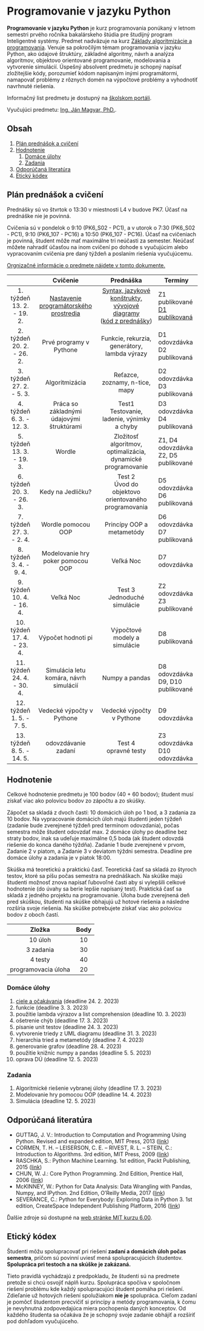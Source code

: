 # Programovanie v jazyku Python

**Programovanie v jazyku Python** je kurz programovania ponúkaný v letnom semestri prvého ročníka bakalárskeho štúdia pre študijný program Inteligentné systémy. Predmet nadväzuje na kurz [Základy algoritmizácie a programovania](https://kurzy.kpi.fei.tuke.sk/zap/). Venuje sa pokročilým témam programovania v jazyku Python, ako údajové štruktúry, základné algoritmy, návrh a analýza algoritmov, objektovo orientované programovanie, modelovania a vytvorenie simulácií. Úspešný absolvent predmetu je schopný napísať zložitejšie kódy, porozumieť kódom napísaným inými programátormi, namapovať problémy z rôznych domén na výpočtové problémy a vyhodnotiť navrhnuté riešenia.

Informačný list predmetu je dostupný na [školskom portáli](https://maisportal.tuke.sk/portal/studijneProgramy.mais).

Vyučujúci predmetu: [Ing. Ján Magyar, PhD.](http://www.cloudai.sk/people-janmagyar/).

## Obsah
1. [Plán prednášok a cvičení](#plan)
2. [Hodnotenie](#grading)
    1. [Domáce úlohy](#homeworks)
    2. [Zadania](#assignments)
    <!--3. [Skúška](#exam)-->
3. [Odporúčaná literatúra](#textbooks)
4. [Etický kódex](#collaboration)

## Plán prednášok a cvičení <a name="plan"></a>
Prednášky sú vo štvrtok o 13:30 v miestnosti L4 v budove PK7. Účasť na prednáške nie je povinná.

Cvičenia sú v pondelok o 9:10 (PK6_S02 - PC1), a v utorok o 7:30 (PK6_S02 - PC1), 9:10 (PK6_107 - PC16) a 10:50 (PK6_107 - PC16). Účasť na cvičeniach je povinná, študent môže mať maximálne tri neúčasti za semester. Neúčasť môžete nahradiť účasťou na inom cvičení po dohode s vyučujúcim alebo vypracovaním cvičenia pre daný týždeň a poslaním riešenia vyučujúcemu.

[Orgnizačné informácie o predmete nájdete v tomto dokumente.](lectures/Lecture-00.pdf)

|                               |                  Cvičenie                 |                           Prednáška                          |                        Termíny                          |
|:-----------------------------:|:-----------------------------------------:|:------------------------------------------------------------:|---------------------------------------------------------|
|  1. týždeň<br>13. 2. - 19. 2. |   [Nastavenie programátorského prostredia](labs/lab01-setting-up.ipynb)  |        [Syntax, jazykové konštrukty, vývojové diagramy](lectures/Lecture-01.pdf)<br>([kód z prednášky](lectures/codes/lecture01.ipynb))        |            Z1 publikované<br>[D1 publikovaná](assignments/homeworks/homework01.md)             |
|  2. týždeň<br>20. 2. - 26. 2. |          Prvé programy v Pythone          |         Funkcie, rekurzia, generátory, lambda výrazy         |             D1 odovzdávka<br>D2 publikovaná             |
|  3. týždeň<br>27. 2. - 5. 3.  |               Algoritmizácia              |                Reťazce, zoznamy, n-tice, mapy                |             D2 odovzdávka<br>D3 publikovaná             |
|  4. týždeň<br>6. 3. - 12. 3.  | Práca so základnými údajovými štruktúrami |        Test1<br>Testovanie, ladenie, výnimky a chyby         |             D3 odovzdávka<br>D4 publikovaná             |
|  5. týždeň<br>13. 3. - 19. 3. |                   Wordle                  | Zložitosť algoritmov, optimalizácia, dynamické programovanie |         Z1, D4 odovzdávka<br>Z2, D5 publikované         |
|  6. týždeň<br>20. 3. - 26. 3. |             Kedy na Jedličku?             |    Test 2<br>Úvod do objektovo orientovaného programovania   |             D5 odovzdávka<br>D6 publikovaná             |
|  7. týždeň<br>27. 3. - 2. 4.  |             Wordle pomocou OOP            |                   Princípy OOP a metametódy                  |             D6 odovzdávka<br>D7 publikovaná             |
|  8. týždeň<br>3. 4. - 9. 4.   |     Modelovanie hry poker pomocou OOP     |                           Veľká Noc                          |                      D7 odovzdávka                      |
|  9. týždeň<br>10. 4. - 16. 4. |                 Veľká Noc                 |                Test 3<br>Jednoduché simulácie                |             Z2 odovzdávka<br>Z3 publikované             |
| 10. týždeň<br>17. 4. - 23. 4. |           Výpočet hodnoti pi              |                Výpočtové modely a simulácie                  |                      D8 publikovaná                     |
| 11. týždeň<br>24. 4. - 30. 4. |   Simulácia letu komára, návrh simulácií  |                        Numpy a pandas                        |           D8 odovzdávka<br>D9, D10 publikované          |
| 12. týždeň<br>1. 5. - 7. 5.   |         Vedecké výpočty v Pythone         |                   Vedecké výpočty v Pythone                  |                      D9 odovzdávka                      |
| 13. týždeň<br>8. 5. - 14. 5.  |            odovzdávanie zadaní            |                    Test 4<br>opravné testy                   |             Z3 odovzdávka<br>D10 odovzdávka             |

## Hodnotenie <a name="grading"></a>

Celkové hodnotenie predmetu je 100 bodov (40 + 60 bodov); študent musí získať viac ako polovicu bodov zo zápočtu a zo skúšky.

Zápočet sa skladá z dvoch častí: 10 domácich úloh po 1 bod, a 3 zadania za 10 bodov. Na vypracovanie domácich úloh majú študenti jeden týždeň (zadanie bude zverejnené týždeň pred termínom odovzdania), počas semestra môže študent odovzdať max. 2 domáce úlohy po deadline bez straty bodov, inak sa udeľuje maximálne 0,5 boda (ak študent odovzdá riešenie do konca daného týždňa). Zadanie 1 bude zverejnené v prvom, Zadanie 2 v piatom, a Zadanie 3 v deviatom týždni semestra. Deadline pre domáce úlohy a zadania je v piatok 18:00.

Skúška má teoretickú a praktickú časť. Teoretická časť sa skladá zo štyroch testov, ktoré sa píšu počas semestra na prednáškach. Na skúške majú študenti možnosť znova napísať ľubovoľné časti aby si vylepšili celkové hodnotenie (do úvahy sa berie lepšie napísaný test). Praktická časť sa skladá z jedného projektu na programovanie. Úloha bude zverejnená deň pred skúškou, študenti na skúške obhajujú už hotové riešenia a následne rozšíria svoje riešenia. Na skúške potrebujete získať viac ako polovicu bodov z oboch častí.

|        Zložka       | Body |
|:-------------------:|:----:|
|       10 úloh       |  10  |
|      3 zadania      |  30  |
|       4 testy       |  40  |
| programovacia úloha |  20  |

### Domáce úlohy <a name="homeworks"></a>
1. [ciele a očakávania](assignments/homeworks/homework01.md) (deadline 24. 2. 2023)
2. funkcie (deadline 3. 3. 2023)
3. použitie lambda výrazov a list comprehension (deadline 10. 3. 2023)
4. ošetrenie chýb (deadline 17. 3. 2023)
5. písanie unit testov (deadline 24. 3. 2023)
6. vytvorenie triedy z UML diagramu (deadline 31. 3. 2023)
7. hierarchia tried a metametódy (deadline 7. 4. 2023)
8. generovanie grafov (deadline 28. 4. 2023)
9. použitie knižníc numpy a pandas (deadline 5. 5. 2023)
10. oprava DÚ (deadline 12. 5. 2023)

### Zadania <a name="assignments"></a>
1. Algoritmické riešenie vybranej úlohy (deadline 17. 3. 2023)
2. Modelovanie hry pomocou OOP (deadline 14. 4. 2023)
3. Simulácia (deadline 12. 5. 2023)

<!--### Skúška <a name="exam"></a>-->

## Odporúčaná literatúra <a name="textbooks"></a>

* GUTTAG, J. V.: Introduction to Computation and Programming Using Python. Revised and expanded edition, MIT Press, 2013 ([link](https://doc.lagout.org/programmation/python/Introduction%20to%20Computation%20and%20Programming%20using%20Python%20%28rev.%20ed.%29%20%5BGuttag%202013-08-09%5D.pdf))
* CORMEN, T. H. – LEISERSON, C. E. – RIVEST, R. L. – STEIN, C.: Introduction to Algorithms. 3rd edition, MIT Press, 2009 ([link](https://ms.sapientia.ro/~kasa/Algorithms_3rd.pdf))
* RASCHKA, S.: Python Machine Learning. 1st edition, Packt Publishing, 2015 ([link](https://www.amazon.com/Python-Machine-Learning-scikit-learn-TensorFlow-ebook/dp/B0742K7HYF))
* CHUN, W. J.: Core Python Programming. 2nd Edition, Prentice Hall, 2006 ([link](https://www.amazon.com/Core-Python-Programming-Wesley-Chun/dp/0132269937))
* McKINNEY, W.: Python for Data Analysis: Data Wrangling with Pandas, Numpy, and IPython. 2nd Edition, O’Reilly Media, 2017 ([link](https://www.amazon.com/Python-Data-Analysis-Wrangling-IPython/dp/1491957662))
* SEVERANCE, C.: Python for Everybody: Exploring Data in Python 3. 1st edition, CreateSpace Independent Publishing Platform, 2016 ([link](https://www.amazon.com/Python-Everybody-Exploring-Data/dp/1530051126))

Ďalšie zdroje sú dostupné na [web stránke MIT kurzu 6.00](https://ocw.mit.edu/courses/electrical-engineering-and-computer-science/6-00-introduction-to-computer-science-and-programming-fall-2008/index.htm).

## Etický kódex <a name="collaboration"></a>
Študenti môžu spolupracovať pri riešení **zadaní a domácich úloh počas semestra**, pričom sú povinní uviesť mená spolupracujúcich študentov. **Spolupráca pri testoch a na skúške je zakázaná.**

Tieto pravidlá vychádzajú z predpokladu, že študenti sú na predmete pretože si chcú osvojiť náplň kurzu. Spolupráca spočíva v spoločnom riešení problému kde každý spolupracujúci študent pomáha pri riešení. Zdieľanie už hotových riešení spolužiakom **nie je** spolupráca. Cieľom zadaní je pomôcť študentom precvičiť si princípy a metódy programovania, k čomu je nevyhnutná zodpovedajúca miera pochopenia daných konceptov. Od každého študenta sa očakáva že je schopný svoje zadanie obhájiť a rozšíriť pod dohľadom vyučujúceho.
